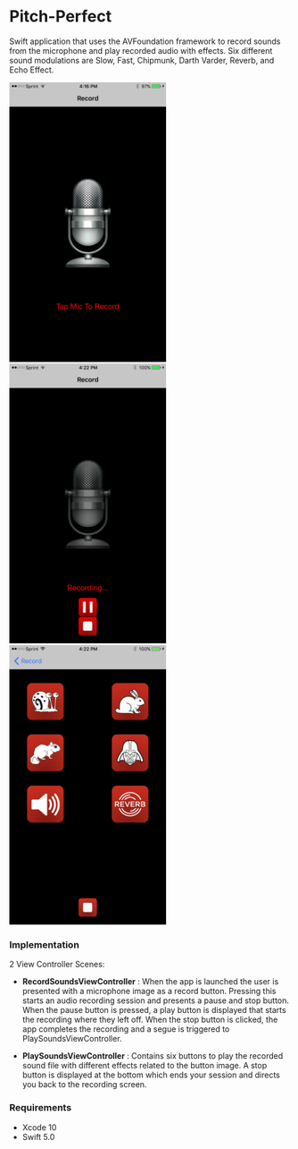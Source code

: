 # Pitch-Perfect

Swift application that uses the AVFoundation framework to record sounds from the microphone and play recorded audio with effects. Six different sound modulations are Slow, Fast, Chipmunk, Darth Varder, Reverb, and Echo Effect.

 <img src="ScreenShots/IMG_0219.PNG" height="500">  <img src="ScreenShots/IMG_0223.PNG" height="500">  <img src="ScreenShots/IMG_0225.PNG" height="500">

### Implementation

2 View Controller Scenes:

* __RecordSoundsViewController__ : When the app is launched the user is presented with a microphone image as a record button. Pressing this starts an audio recording session and presents a pause and stop button. When the pause button is pressed, a play button is displayed that starts the recording where they left off. When the stop button is clicked, the app completes the recording and a segue is triggered to PlaySoundsViewController.

* __PlaySoundsViewController__ : Contains six buttons to play the recorded sound file with different effects related to the button image. A stop button is displayed at the bottom which ends your session and directs you back to the recording screen.

### Requirements
* Xcode 10
* Swift 5.0
